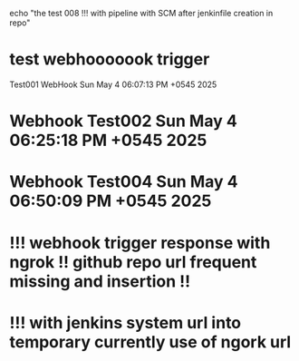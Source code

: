 echo "the test 008 !!! with pipeline with SCM after jenkinfile creation in repo"
# test webhooooook trigger
Test001 WebHook Sun May  4 06:07:13 PM +0545 2025
# Webhook Test002  Sun May  4 06:25:18 PM +0545 2025
# Webhook Test004  Sun May  4 06:50:09 PM +0545 2025
# !!! webhook trigger response with ngrok !! github repo url frequent missing and insertion !!
# !!! with jenkins system url into temporary currently use of ngork url
